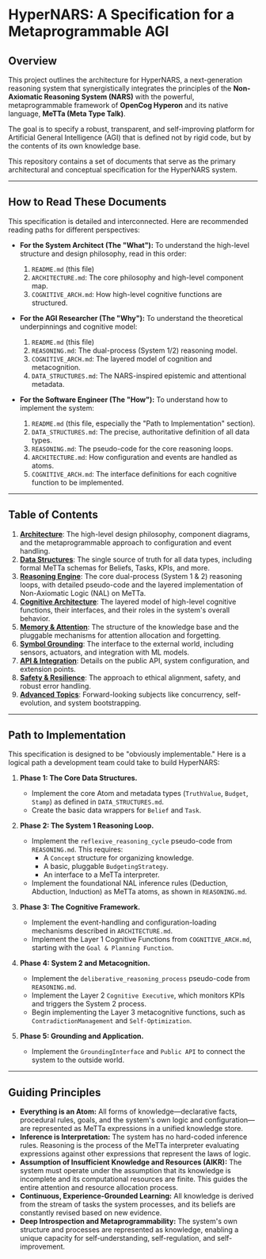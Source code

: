 # HyperNARS: A Specification for a Metaprogrammable AGI

## Overview

This project outlines the architecture for HyperNARS, a next-generation reasoning system that synergistically integrates the principles of the **Non-Axiomatic Reasoning System (NARS)** with the powerful, metaprogrammable framework of **OpenCog Hyperon** and its native language, **MeTTa (Meta Type Talk)**.

The goal is to specify a robust, transparent, and self-improving platform for Artificial General Intelligence (AGI) that is defined not by rigid code, but by the contents of its own knowledge base.

This repository contains a set of documents that serve as the primary architectural and conceptual specification for the HyperNARS system.

---

## How to Read These Documents

This specification is detailed and interconnected. Here are recommended reading paths for different perspectives:

-   **For the System Architect (The "What"):** To understand the high-level structure and design philosophy, read in this order:
    1.  `README.md` (this file)
    2.  `ARCHITECTURE.md`: The core philosophy and high-level component map.
    3.  `COGNITIVE_ARCH.md`: How high-level cognitive functions are structured.

-   **For the AGI Researcher (The "Why"):** To understand the theoretical underpinnings and cognitive model:
    1.  `README.md` (this file)
    2.  `REASONING.md`: The dual-process (System 1/2) reasoning model.
    3.  `COGNITIVE_ARCH.md`: The layered model of cognition and metacognition.
    4.  `DATA_STRUCTURES.md`: The NARS-inspired epistemic and attentional metadata.

-   **For the Software Engineer (The "How"):** To understand how to implement the system:
    1.  `README.md` (this file, especially the "Path to Implementation" section).
    2.  `DATA_STRUCTURES.md`: The precise, authoritative definition of all data types.
    3.  `REASONING.md`: The pseudo-code for the core reasoning loops.
    4.  `ARCHITECTURE.md`: How configuration and events are handled as atoms.
    5.  `COGNITIVE_ARCH.md`: The interface definitions for each cognitive function to be implemented.

---

## Table of Contents

1.  [**Architecture**](./ARCHITECTURE.md): The high-level design philosophy, component diagrams, and the metaprogrammable approach to configuration and event handling.
2.  [**Data Structures**](./DATA_STRUCTURES.md): The single source of truth for all data types, including formal MeTTa schemas for Beliefs, Tasks, KPIs, and more.
3.  [**Reasoning Engine**](./REASONING.md): The core dual-process (System 1 & 2) reasoning loops, with detailed pseudo-code and the layered implementation of Non-Axiomatic Logic (NAL) on MeTTa.
4.  [**Cognitive Architecture**](./COGNITIVE_ARCH.md): The layered model of high-level cognitive functions, their interfaces, and their roles in the system's overall behavior.
5.  [**Memory & Attention**](./MEMORY.md): The structure of the knowledge base and the pluggable mechanisms for attention allocation and forgetting.
6.  [**Symbol Grounding**](./GROUNDING.md): The interface to the external world, including sensors, actuators, and integration with ML models.
7.  [**API & Integration**](./API_AND_INTEGRATION.md): Details on the public API, system configuration, and extension points.
8.  [**Safety & Resilience**](./SAFETY_AND_RESILIENCE.md): The approach to ethical alignment, safety, and robust error handling.
9.  [**Advanced Topics**](./ADVANCED_TOPICS.md): Forward-looking subjects like concurrency, self-evolution, and system bootstrapping.

---

## Path to Implementation

This specification is designed to be "obviously implementable." Here is a logical path a development team could take to build HyperNARS:

1.  **Phase 1: The Core Data Structures.**
    -   Implement the core Atom and metadata types (`TruthValue`, `Budget`, `Stamp`) as defined in `DATA_STRUCTURES.md`.
    -   Create the basic data wrappers for `Belief` and `Task`.

2.  **Phase 2: The System 1 Reasoning Loop.**
    -   Implement the `reflexive_reasoning_cycle` pseudo-code from `REASONING.md`. This requires:
        -   A `Concept` structure for organizing knowledge.
        -   A basic, pluggable `BudgetingStrategy`.
        -   An interface to a MeTTa interpreter.
    -   Implement the foundational NAL inference rules (Deduction, Abduction, Induction) as MeTTa atoms, as shown in `REASONING.md`.

3.  **Phase 3: The Cognitive Framework.**
    -   Implement the event-handling and configuration-loading mechanisms described in `ARCHITECTURE.md`.
    -   Implement the Layer 1 Cognitive Functions from `COGNITIVE_ARCH.md`, starting with the `Goal & Planning Function`.

4.  **Phase 4: System 2 and Metacognition.**
    -   Implement the `deliberative_reasoning_process` pseudo-code from `REASONING.md`.
    -   Implement the Layer 2 `Cognitive Executive`, which monitors KPIs and triggers the System 2 process.
    -   Begin implementing the Layer 3 metacognitive functions, such as `ContradictionManagement` and `Self-Optimization`.

5.  **Phase 5: Grounding and Application.**
    -   Implement the `GroundingInterface` and `Public API` to connect the system to the outside world.

---

## Guiding Principles

-   **Everything is an Atom:** All forms of knowledge—declarative facts, procedural rules, goals, and the system's own logic and configuration—are represented as MeTTa expressions in a unified knowledge store.
-   **Inference is Interpretation:** The system has no hard-coded inference rules. Reasoning is the process of the MeTTa interpreter evaluating expressions against other expressions that represent the laws of logic.
-   **Assumption of Insufficient Knowledge and Resources (AIKR):** The system must operate under the assumption that its knowledge is incomplete and its computational resources are finite. This guides the entire attention and resource allocation process.
-   **Continuous, Experience-Grounded Learning:** All knowledge is derived from the stream of tasks the system processes, and its beliefs are constantly revised based on new evidence.
-   **Deep Introspection and Metaprogrammability:** The system's own structure and processes are represented as knowledge, enabling a unique capacity for self-understanding, self-regulation, and self-improvement.
